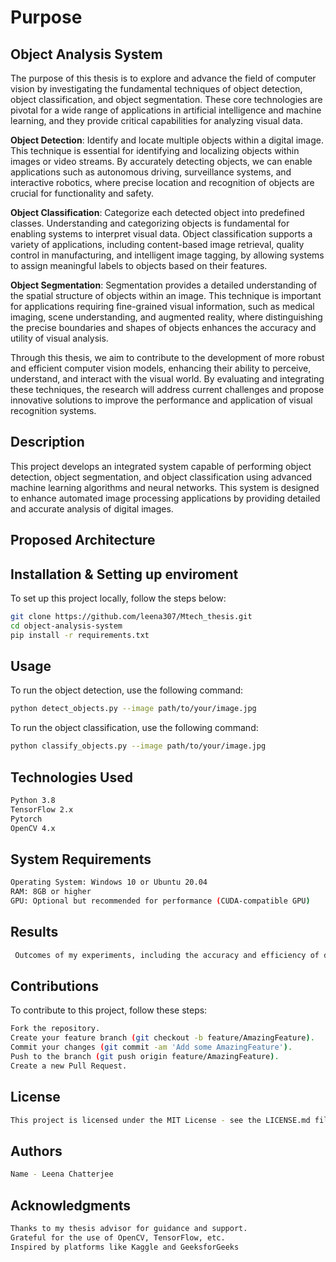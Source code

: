 
# Purpose

## Object Analysis System
The purpose of this thesis is to explore and advance the field of computer vision by investigating the fundamental techniques of object detection, object classification, and object segmentation. These core technologies are pivotal for a wide range of applications in artificial intelligence and machine learning, and they provide critical capabilities for analyzing visual data.

**Object Detection**: Identify and locate multiple objects within a digital image. This technique is essential for identifying and localizing objects within images or video streams. By accurately detecting objects, we can enable applications such as autonomous driving, surveillance systems, and interactive robotics, where precise location and recognition of objects are crucial for functionality and safety.

**Object Classification**: Categorize each detected object into predefined classes. Understanding and categorizing objects is fundamental for enabling systems to interpret visual data. Object classification supports a variety of applications, including content-based image retrieval, quality control in manufacturing, and intelligent image tagging, by allowing systems to assign meaningful labels to objects based on their features.

**Object Segmentation**: Segmentation provides a detailed understanding of the spatial structure of objects within an image. This technique is important for applications requiring fine-grained visual information, such as medical imaging, scene understanding, and augmented reality, where distinguishing the precise boundaries and shapes of objects enhances the accuracy and utility of visual analysis.

Through this thesis, we aim to contribute to the development of more robust and efficient computer vision models, enhancing their ability to perceive, understand, and interact with the visual world. By evaluating and integrating these techniques, the research will address current challenges and propose innovative solutions to improve the performance and application of visual recognition systems.



## Description
This project develops an integrated system capable of performing object detection, object segmentation, and object classification using advanced machine learning algorithms and neural networks. This system is designed to enhance automated image processing applications by providing detailed and accurate analysis of digital images.

## Proposed Architecture


## Installation & Setting up enviroment
To set up this project locally, follow the steps below:
```bash
git clone https://github.com/leena307/Mtech_thesis.git
cd object-analysis-system
pip install -r requirements.txt

```
## Usage

To run the object detection, use the following command:
```bash
python detect_objects.py --image path/to/your/image.jpg
```
To run the object classification, use the following command:

```bash
python classify_objects.py --image path/to/your/image.jpg
```



## Technologies Used

```bash
Python 3.8
TensorFlow 2.x
Pytorch
OpenCV 4.x
```

##  System Requirements

```bash
Operating System: Windows 10 or Ubuntu 20.04
RAM: 8GB or higher
GPU: Optional but recommended for performance (CUDA-compatible GPU)
```
## Results
```bash
 Outcomes of my experiments, including the accuracy and efficiency of detection, segmentation, and classification tasks. 

```

## Contributions
To contribute to this project, follow these steps:
```bash
Fork the repository.
Create your feature branch (git checkout -b feature/AmazingFeature).
Commit your changes (git commit -am 'Add some AmazingFeature').
Push to the branch (git push origin feature/AmazingFeature).
Create a new Pull Request.
```
## License

```bash
This project is licensed under the MIT License - see the LICENSE.md file for details.
```

## Authors
```bash
Name - Leena Chatterjee
```
## Acknowledgments
```bash
Thanks to my thesis advisor for guidance and support.
Grateful for the use of OpenCV, TensorFlow, etc.
Inspired by platforms like Kaggle and GeeksforGeeks

```

